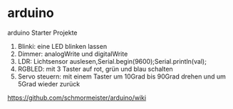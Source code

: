 # arduino
arduino Starter Projekte

1. Blinki: eine LED blinken lassen
2. Dimmer: analogWrite und digitalWrite
3. LDR: Lichtsensor auslesen,Serial.begin(9600);Serial.println(val);
4. RGBLED: mit 3 Taster auf rot, grün und blau schalten
5. Servo steuern: mit einem Taster um 10Grad bis 90Grad drehen und um 5Grad wieder zurück

https://github.com/schmormeister/arduino/wiki

